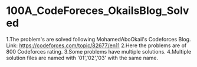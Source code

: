 # 100A_CodeForeces_OkailsBlog_Solved

1.The problem's are solved following MohamedAboOkail's Codeforces Blog.
Link: https://codeforces.com/topic/82677/en11
2.Here the problems are of 800 Codeforces rating.
3.Some problems have multiple solutions.
4.Multiple solution files are named with '01','02','03' with the same name.
